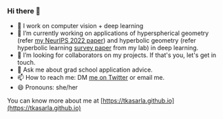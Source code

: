 ### Hi there 👋

- 🔭 I work on computer vision + deep learning
- 🌱 I’m currently working on applications of hyperspherical geometry (refer [my NeurIPS 2022 paper](https://arxiv.org/abs/2206.08704)) and hyperbolic geometry (refer hyperbolic learning [survey paper](https://arxiv.org/abs/2305.06611) from my lab)  in deep learning.
- 👯 I’m looking for collaborators on my projects. If that's you, let's get in touch. 
- 💬 Ask me about grad school application advice.
- 📫 How to reach me: DM [me on Twitter](https://twitter.com/tkasarla_) or email me. 
- 😄 Pronouns: she/her
<!-- - ⚡ Fun fact: ... --> 


You can know more about me at [https://tkasarla.github.io](https://tkasarla.github.io)

